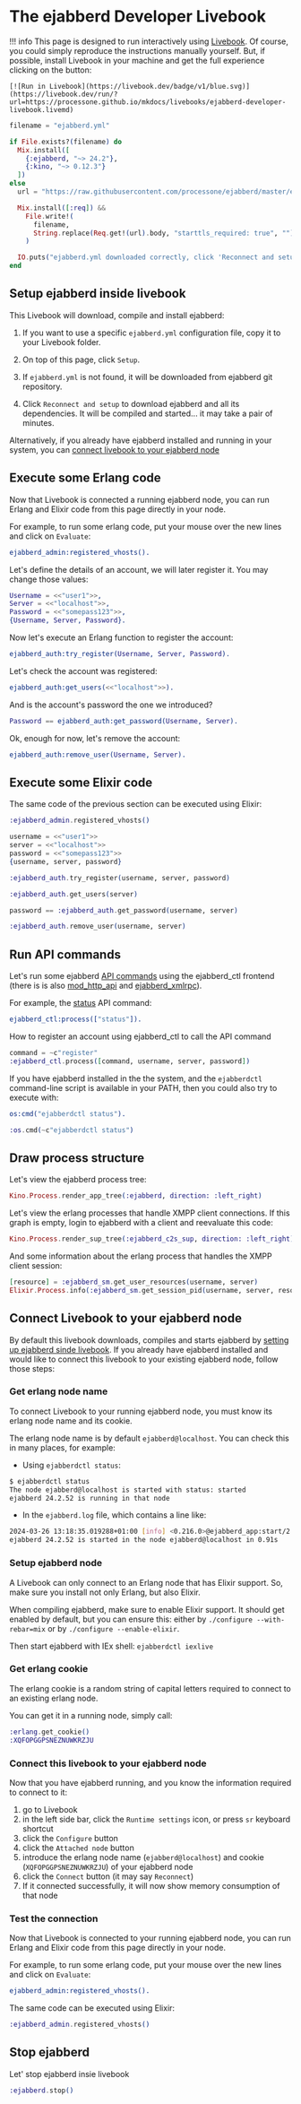# The ejabberd Developer Livebook


<!-- WARNING: Don't edit this file. This is generated from the *.livemd, please edit that one instead -->

!!! info
    This page is designed to run interactively using [Livebook](https://livebook.dev/).
    Of course, you could simply reproduce the instructions manually yourself.
    But, if possible, install Livebook in your machine and get the full experience
    clicking on the button:

    [![Run in Livebook](https://livebook.dev/badge/v1/blue.svg)](https://livebook.dev/run/?url=https://processone.github.io/mkdocs/livebooks/ejabberd-developer-livebook.livemd)

```elixir
filename = "ejabberd.yml"

if File.exists?(filename) do
  Mix.install([
    {:ejabberd, "~> 24.2"},
    {:kino, "~> 0.12.3"}
  ])
else
  url = "https://raw.githubusercontent.com/processone/ejabberd/master/ejabberd.yml.example"

  Mix.install([:req]) &&
    File.write!(
      filename,
      String.replace(Req.get!(url).body, "starttls_required: true", "")
    )

  IO.puts("ejabberd.yml downloaded correctly, click 'Reconnect and setup' to download ejabberd.")
end
```

## Setup ejabberd inside livebook

This Livebook will download, compile and install ejabberd:

1. If you want to use a specific `ejabberd.yml` configuration file, copy it to your Livebook folder.

2. On top of this page, click `Setup`.

3. If `ejabberd.yml` is not found, it will be downloaded from ejabberd git repository.

4. Click `Reconnect and setup` to download ejabberd and all its dependencies. It will be compiled and started... it may take a pair of minutes.

Alternatively, if you already have ejabberd installed and running in your system, you can [connect livebook to your ejabberd node](#connect-livebook-to-your-ejabberd-node)

## Execute some Erlang code

Now that Livebook is connected a running ejabberd node, you can run Erlang and Elixir code from this page directly in your node.

For example, to run some erlang code, put your mouse over the new lines and click on `Evaluate`:

```erlang
ejabberd_admin:registered_vhosts().
```

Let's define the details of an account, we will later register it. You may change those values:

```erlang
Username = <<"user1">>,
Server = <<"localhost">>,
Password = <<"somepass123">>,
{Username, Server, Password}.
```

Now let's execute an Erlang function to register the account:

```erlang
ejabberd_auth:try_register(Username, Server, Password).
```

Let's check the account was registered:

```erlang
ejabberd_auth:get_users(<<"localhost">>).
```

And is the account's password the one we introduced?

```erlang
Password == ejabberd_auth:get_password(Username, Server).
```

Ok, enough for now, let's remove the account:

```erlang
ejabberd_auth:remove_user(Username, Server).
```

## Execute some Elixir code

The same code of the previous section can be executed using Elixir:

```elixir
:ejabberd_admin.registered_vhosts()
```

```elixir
username = <<"user1">>
server = <<"localhost">>
password = <<"somepass123">>
{username, server, password}
```

```elixir
:ejabberd_auth.try_register(username, server, password)
```

```elixir
:ejabberd_auth.get_users(server)
```

```elixir
password == :ejabberd_auth.get_password(username, server)
```

```elixir
:ejabberd_auth.remove_user(username, server)
```

## Run API commands

Let's run some ejabberd [API commands](https://docs.ejabberd.im/developer/ejabberd-api/) using the ejabberd_ctl frontend (there is is also [mod_http_api](https://docs.ejabberd.im/admin/configuration/modules/#mod_http_api) and [ejabberd_xmlrpc](https://docs.ejabberd.im/admin/configuration/listen/#ejabberd-xmlrpc)).

For example, the [status](https://docs.ejabberd.im/developer/ejabberd-api/admin-api/#status) API command:

```erlang
ejabberd_ctl:process(["status"]).
```

How to register an account using ejabberd_ctl to call the API command

```elixir
command = ~c"register"
:ejabberd_ctl.process([command, username, server, password])
```

If you have ejabberd installed in the the system, and the `ejabberdctl` command-line script is available in your PATH, then you could also try to execute with:

```erlang
os:cmd("ejabberdctl status").
```

```elixir
:os.cmd(~c"ejabberdctl status")
```

## Draw process structure

Let's view the ejabberd process tree:

```elixir
Kino.Process.render_app_tree(:ejabberd, direction: :left_right)
```

Let's view the erlang processes that handle XMPP client connections. If this graph is empty, login to ejabberd with a client and reevaluate this code:

```elixir
Kino.Process.render_sup_tree(:ejabberd_c2s_sup, direction: :left_right)
```

And some information about the erlang process that handles the XMPP client session:

```elixir
[resource] = :ejabberd_sm.get_user_resources(username, server)
Elixir.Process.info(:ejabberd_sm.get_session_pid(username, server, resource))
```

## Connect Livebook to your ejabberd node

By default this livebook downloads, compiles and starts ejabberd by [setting up ejabberd sinde livebook](#setup-ejabberd-inside-livebook). If you already have ejabberd installed and would like to connect this livebook to your existing ejabberd node, follow those steps:

<!-- livebook:{"break_markdown":true} -->

### Get erlang node name

To connect Livebook to your running ejabberd node, you must know its erlang node name and its cookie.

The erlang node name is by default `ejabberd@localhost`. You can check this in many places, for example:

* Using `ejabberdctl status`:

```sh
$ ejabberdctl status
The node ejabberd@localhost is started with status: started
ejabberd 24.2.52 is running in that node
```

* In the `ejabberd.log` file, which contains a line like:

```sh
2024-03-26 13:18:35.019288+01:00 [info] <0.216.0>@ejabberd_app:start/2:63
ejabberd 24.2.52 is started in the node ejabberd@localhost in 0.91s
```

<!-- livebook:{"break_markdown":true} -->

### Setup ejabberd node

A Livebook can only connect to an Erlang node that has Elixir support. So, make sure you install not only Erlang, but also Elixir.

When compiling ejabberd, make sure to enable Elixir support. It should get enabled by default, but you can ensure this: either by `./configure --with-rebar=mix` or by `./configure --enable-elixir`.

Then start ejabberd with IEx shell: `ejabberdctl iexlive`

<!-- livebook:{"break_markdown":true} -->

### Get erlang cookie

The erlang cookie is a random string of capital letters required to connect to an existing erlang node.

You can get it in a running node, simply call:

<!-- livebook:{"force_markdown":true} -->

```elixir
:erlang.get_cookie()
:XQFOPGGPSNEZNUWKRZJU
```

<!-- livebook:{"break_markdown":true} -->

### Connect this livebook to your ejabberd node

Now that you have ejabberd running, and you know the information required to connect to it:

1. go to Livebook
2. in the left side bar, click the `Runtime settings` icon, or press `sr` keyboard shortcut
3. click the `Configure` button
4. click the `Attached node` button
5. introduce the erlang node name (`ejabberd@localhost`) and cookie (`XQFOPGGPSNEZNUWKRZJU`) of your ejabberd node
6. click the `Connect` button (it may say `Reconnect`)
7. If it connected successfully, it will now show memory consumption of that node

<!-- livebook:{"break_markdown":true} -->

### Test the connection

Now that Livebook is connected to your running ejabberd node, you can run Erlang and Elixir code from this page directly in your node.

For example, to run some erlang code, put your mouse over the new lines and click on `Evaluate`:

```erlang
ejabberd_admin:registered_vhosts().
```

The same code can be executed using Elixir:

```elixir
:ejabberd_admin.registered_vhosts()
```

## Stop ejabberd

Let' stop ejabberd insie livebook

```elixir
:ejabberd.stop()
```
